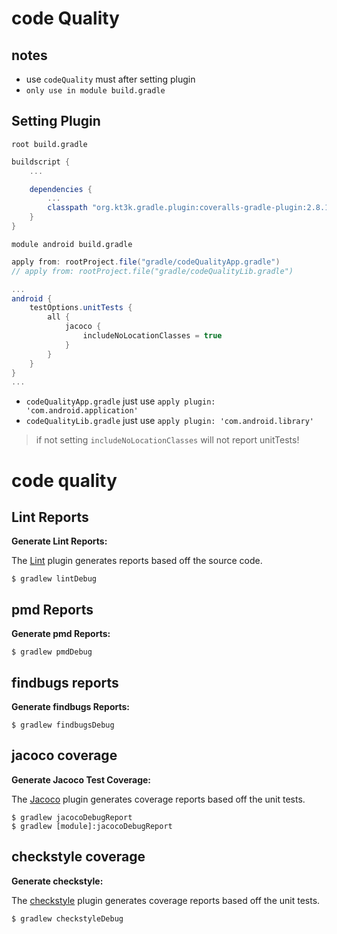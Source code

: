 # code Quality

## notes

- use `codeQuality` must after setting plugin
- `only use in module build.gradle`

## Setting Plugin

`root build.gradle`

```gradle
buildscript {
    ...

    dependencies {
        ...
        classpath "org.kt3k.gradle.plugin:coveralls-gradle-plugin:2.8.1"
    }
}
```

`module android build.gradle`

```gradle
apply from: rootProject.file("gradle/codeQualityApp.gradle")
// apply from: rootProject.file("gradle/codeQualityLib.gradle")

...
android {
    testOptions.unitTests {
        all {
            jacoco {
                includeNoLocationClasses = true
            }
        }
    }
}
...
```

- `codeQualityApp.gradle` just use `apply plugin: 'com.android.application'`
- `codeQualityLib.gradle` just use `apply plugin: 'com.android.library'`

> if not setting `includeNoLocationClasses` will not report unitTests!

# code quality

## Lint Reports

**Generate Lint Reports:**


The [Lint](http://developer.android.com/tools/help/lint.html) plugin generates reports based off the source code.

    $ gradlew lintDebug

## pmd Reports

**Generate pmd Reports:**

    $ gradlew pmdDebug


## findbugs reports

**Generate findbugs Reports:**

    $ gradlew findbugsDebug

## jacoco coverage

**Generate Jacoco Test Coverage:**


The [Jacoco](http://www.eclemma.org/jacoco/) plugin generates coverage reports based off the unit tests.

    $ gradlew jacocoDebugReport
    $ gradlew [module]:jacocoDebugReport

## checkstyle coverage

**Generate checkstyle:**

The [checkstyle](http://www.puppycrawl.com/dtds/configuration_1_2.dtd) plugin generates coverage reports based off the unit tests.

    $ gradlew checkstyleDebug